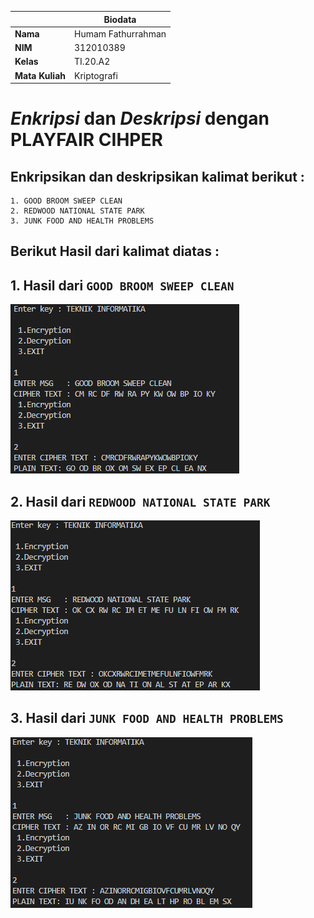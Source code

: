 | | Biodata |
| -------- | --- |
| **Nama** | Humam Fathurrahman |
| **NIM** | 312010389 |
| **Kelas** | TI.20.A2 |
| **Mata Kuliah** | Kriptografi |

# *Enkripsi* dan *Deskripsi* dengan **PLAYFAIR CIHPER**

## Enkripsikan dan deskripsikan kalimat berikut :

```
1. GOOD BROOM SWEEP CLEAN 
2. REDWOOD NATIONAL STATE PARK
3. JUNK FOOD AND HEALTH PROBLEMS
```

## Berikut Hasil dari kalimat diatas :

## 1. Hasil dari `GOOD BROOM SWEEP CLEAN`

![Hasil1](hasil1.png)

## 2. Hasil dari `REDWOOD NATIONAL STATE PARK`

![Hasil2](hasil2.png)

## 3. Hasil dari `JUNK FOOD AND HEALTH PROBLEMS`

![Hasil3](hasil3.png)
